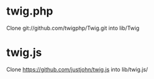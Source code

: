 twig.php
========
Clone git://github.com/twigphp/Twig.git into lib/Twig

twig.js
=======
Clone https://github.com/justjohn/twig.js into lib/twig.js/
